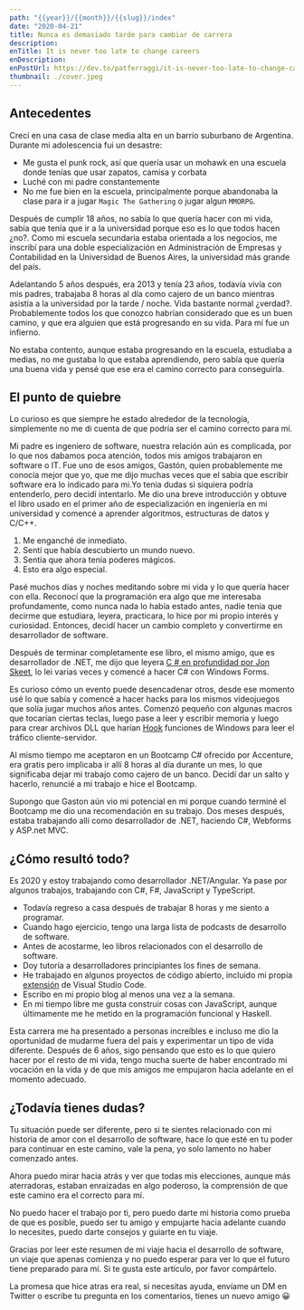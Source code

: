 ```yaml
---
path: "{{year}}/{{month}}/{{slug}}/index"
date: "2020-04-21"
title: Nunca es demasiado tarde para cambiar de carrera
description:
enTitle: It is never too late to change careers
enDescription:
enPostUrl: https://dev.to/patferraggi/it-is-never-too-late-to-change-careers-h1e
thumbnail: ./cover.jpeg
---
```


## Antecedentes

Crecí en una casa de clase media alta en un barrio suburbano de Argentina. Durante mi adolescencia fui un desastre:

- Me gusta el punk rock, así que quería usar un mohawk en una escuela donde tenías que usar zapatos, camisa y corbata
- Luché con mi padre constantemente
- No me fue bien en la escuela, principalmente porque abandonaba la clase para ir a jugar `Magic The Gathering` o jugar algun `MMORPG`.

Después de cumplir 18 años, no sabía lo que quería hacer con mi vida, sabía que tenía que ir a la universidad porque eso es lo que todos hacen ¿no?.
Como mi escuela secundaria estaba orientada a los negocios, me inscribí para una doble especialización en Administración de Empresas y Contabilidad en la Universidad de Buenos Aires, la universidad más grande del país.

Adelantando 5 años después, era 2013 y tenía 23 años, todavía vivía con mis padres, trabajaba 8 horas al día como cajero de un banco mientras asistía a la universidad por la tarde / noche.
Vida bastante normal ¿verdad?.
Probablemente todos los que conozco habrían considerado que es un buen camino, y que era alguien que está progresando en su vida. Para mí fue un infierno.

No estaba contento, aunque estaba progresando en la escuela, estudiaba a medias, no me gustaba lo que estaba aprendiendo, pero sabía que quería una buena vida y pensé que ese era el camino correcto para conseguirla.

## El punto de quiebre

Lo curioso es que siempre he estado alrededor de la tecnología, simplemente no me di cuenta de que podría ser el camino correcto para mí.

Mi padre es ingeniero de software, nuestra relación aún es complicada, por lo que nos dabamos poca atención, todos mis amigos trabajaron en software o IT. Fue uno de esos amigos, Gastón, quien probablemente me conocía mejor que yo, que me dijo muchas veces que el sabia que escribir software era lo indicado para mi.Yo tenia dudas si siquiera podría entenderlo, pero decidí intentarlo. Me dio una breve introducción y obtuve el libro usado en el primer año de especialización en ingeniería en mi universidad y comencé a aprender algoritmos, estructuras de datos y C/C++.

1. Me enganché de inmediato.
2. Sentí que había descubierto un mundo nuevo.
3. Sentía que ahora tenía poderes mágicos.
4. Esto era algo especial.

Pasé muchos días y noches meditando sobre mi vida y lo que quería hacer con ella. Reconocí que la programación era algo que me interesaba profundamente, como nunca nada lo había estado antes, nadie tenía que decirme que estudiara, leyera, practicara, lo hice por mi propio interés y curiosidad. Entonces, decidí hacer un cambio completo y convertirme en desarrollador de software.

Después de terminar completamente ese libro, el mismo amigo, que es desarrollador de .NET, me dijo que leyera [C # en profundidad por Jon Skeet](https://csharpindepth.com/), lo lei varias veces y comencé a hacer C# con Windows Forms.

Es curioso cómo un evento puede desencadenar otros, desde ese momento usé lo que sabía y comencé a hacer hacks para los mismos videojuegos que solía jugar muchos años antes. Comenzó pequeño con algunas macros que tocarían ciertas teclas, luego pase a leer y escribir memoria y luego para crear archivos DLL que harían [Hook](https://en.wikipedia.org/wiki/Hooking) funciones de Windows para leer el tráfico cliente-servidor.

Al mismo tiempo me aceptaron en un Bootcamp C# ofrecido por Accenture, era gratis pero implicaba ir allí 8 horas al día durante un mes, lo que significaba dejar mi trabajo como cajero de un banco. Decidí dar un salto y hacerlo, renuncié a mi trabajo e hice el Bootcamp.

Supongo que Gaston aún vio mi potencial en mi porque cuando terminé el Bootcamp me dio una recomendación en su trabajo. Dos meses después, estaba trabajando allí como desarrollador de .NET, haciendo C#, Webforms y ASP.net MVC.

## ¿Cómo resultó todo?

Es 2020 y estoy trabajando como desarrollador .NET/Angular. Ya pase por algunos trabajos, trabajando con C#, F#, JavaScript y TypeScript.

- Todavía regreso a casa después de trabajar 8 horas y me siento a programar.
- Cuando hago ejercicio, tengo una larga lista de podcasts de desarrollo de software.
- Antes de acostarme, leo libros relacionados con el desarrollo de software.
- Doy tutoría a desarrolladores principiantes los fines de semana.
- He trabajado en algunos proyectos de código abierto, incluido mi propia [extensión](https://marketplace.visualstudio.com/items?itemName=raagh.angular-karma-test-explorer) de Visual Studio Code.
- Escribo en mi propio blog al menos una vez a la semana.
- En mi tiempo libre me gusta construir cosas con JavaScript, aunque últimamente me he metido en la programación funcional y Haskell.

Esta carrera me ha presentado a personas increíbles e incluso me dio la oportunidad de mudarme fuera del país y experimentar un tipo de vida diferente. Después de 6 años, sigo pensando que esto es lo que quiero hacer por el resto de mi vida, tengo mucha suerte de haber encontrado mi vocación en la vida y de que mis amigos me empujaron hacia adelante en el momento adecuado.

## ¿Todavía tienes dudas?

Tu situación puede ser diferente, pero si te sientes relacionado con mi historia de amor con el desarrollo de software, hace lo que esté en tu poder para continuar en este camino, vale la pena, yo solo lamento no haber comenzado antes.

Ahora puedo mirar hacia atrás y ver que todas mis elecciones, aunque más aterradoras, estaban enraizadas en algo poderoso, la comprensión de que este camino era el correcto para mí.

No puedo hacer el trabajo por ti, pero puedo darte mi historia como prueba de que es posible, puedo ser tu amigo y empujarte hacia adelante cuando lo necesites, puedo darte consejos y guiarte en tu viaje.

Gracias por leer este resumen de mi viaje hacia el desarrollo de software, un viaje que apenas comienza y no puedo esperar para ver lo que el futuro tiene preparado para mí. Si te gusta este artículo, por favor compártelo.

La promesa que hice atras era real, si necesitas ayuda, envíame un DM en Twitter o escribe tu pregunta en los comentarios, tienes un nuevo amigo &#128512;

